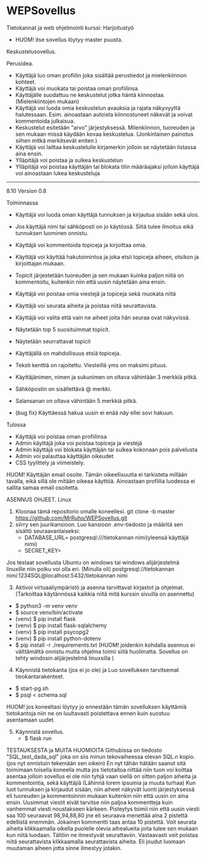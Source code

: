 # WEPSovellus
Tietokannat ja web ohjelmointi kurssi: Harjoitustyö

- HUOM! itse sovellus löytyy master puusta.

Keskustelusovellus.

Perusidea.
- Käyttäjä luo oman profiilin joka sisältää perustiedot ja mielenkiinnon kohteet.
- Käyttäjä voi muokata tai poistaa oman profiilinsa.
- Käyttäjälle suodattuu ne keskustelut jotka häntä kiinnostaa. (Mielenkiintojen mukaan)
- Käyttäjä voi luoda omia keskustelun avauksia ja rajata näkyvyyttä halutessaan. Esim. ainoastaan autoista kiinnostuneet näkevät ja voivat kommentoida julkaisua.
- Keskustelut esitetään "arvo" järjestyksessä. Milenkiinnon, tuoreuden ja sen mukaan missä käydään kovaa keskustelua. (Jonkinlainen painotus siihen mitkä merkitsevät eniten )
- Käyttäjä voi laittaa keskustelulle kirjamerkin jolloin se näytetään listassa aina ensin.
- Ylläpitäjä voi poistaa ja sulkea keskustelun
- Ylläpitäjä voi poistaa käyttäjän tai blokata tilin määräajaksi jolloin käyttäjä voi ainoastaan lukea keskusteluja

- -----------------------------------------
8.10
Version 0.8

Toiminnassa
- Käyttäjä voi luoda oman käyttäjä tunnuksen ja kirjautua sisään sekä ulos.
- Jos käyttäjä nimi tai sähköposti on jo käytössä. Siitä tulee ilmoitus eikä tunnuksen luominen onnistu.
- Käyttäjä voi kommentoida topiceja ja kirjoittaa omia.
- Käyttäjä voi käyttää hakutoimintoa ja joka etsii topiceja aiheen, otsikon ja kirjoittajan mukaan.
- Topicit järjestetään tuoreuden ja sen mukaan kuinka paljon niitä on kommentoitu, kuitenkin niin että uusin näytetään aina ensin.
- Käyttäjä voi poistaa omia viestejä ja topiceja sekä muokata niitä
- Käyttäjä voi seurata aiheita ja poistaa niitä seurattavista.
- Käyttäjä voi valita että vain ne aiheet joita hän seuraa ovat näkyvissä.
- Näytetään top 5 suosituimmat topicit.
- Näytetään seurrattavat topicit
- Käyttäjällä on mahdollisuus etsiä topiceja.
- Teksti kenttiä on rajoitettu. Viesteillä yms on maksimi pituus.
- Käyttäjänimen, nimen ja sukunimen on oltava vähintään 3 merkkiä pitkä.
- Sähköpostin on sisällettävä @ merkki.
- Salansanan on oltava vähintään 5 merkkiä pitkä.

- (bug fix) Käyttäessä hakua uusin ei enää näy ellei sovi hakuun.

Tulossa
- Käyttäjä voi poistaa oman profiilinsa
- Admin käyttäjä joka voi poistaa topiceja ja viestejä
- Admin käyttäjä voi blokata käyttäjän tai sulkea kokonaan pois palvelusta
- Admin voi palauttaa käyttäjän oikeudet
- CSS tyylittely ja viimeistely.
  
HUOM!
   Käyttäjän email osoite. Tämän oikeellisuutta ei tarkisteta millään tavalla, eikä sillä ole mitään oikeaa käyttöä. Ainoastaan profiilia luodessa ei sallita samaa email osoitetta.

ASENNUS OHJEET. Linux
1. Kloonaa tämä repositorio omalle koneellesi.
   git clone -b master https://github.com/MrRuho/WEPSovellus.git
2. siirry sen juurikansioon. Luo kansioon .env-tiedosto ja määritä sen sisältö seuraavanlaiseksi:
   - DATABASE_URL= postgresql:///tietokannan nimi(yleensä käyttäjä nimi)
   - SECRET_KEY=<salainen-avain>

Jos testaat sovellusta Ubuntu on windows tai windows alijärjestelmä linuxille niin polku voi olla eri. (Minulla oli) postgresql://tietokannan nimi:1234SQL@localhost:5432/tietokannan nimi
   
3. Aktivoi virtuaaliympäristö ja asenna tarvittavat kirjastot ja ohjelmat. (Tarkoittaa käytännössä kaikkia niitä mitä kurssin sivuilla on asennettu)
  - $ python3 -m venv venv
  - $ source venv/bin/activate
  - (venv) $ pip install flask
  - (venv) $ pip install flask-sqlalchemy
  - (venv) $ pip install psycopg2
  - (venv) $ pip install python-dotenv
  - $ pip install -r ./requirements.txt (HUOM! joidenkin kohdalla asennus ei välttämättä onnistu mutta ohjelma toimii siitä huolimatta. Sovellus on tehty windosin alijärjestelmä linuxsilla )

4. Käynnistä tietokanta (jos ei jo ole) ja Luo sovelluksen tarvitsemat tieokantarakenteet.
  - $ start-pg.sh 
  - $ psql < schema.sql

HUOM! jos koneeltasi löytyy jo ennestään tämän sovelluksen käyttämiä tietokantoja niin ne on luultavasti poistettava ennen kuin suostuu asentamaan uudet.

5. Käynnistä sovellus.
   - $ flask run
     
TESTAUKSESTA ja MUITA HUOMIOITA
Githubissa on tiedosto "SQL_test_dada_sql" joka on siis minun tekovaiheessa olevan SQL.n kopio.(jos nyt onnistuin tekemään sen oikein) En nyt tähän hätään saanut sitä toimimaan toisella koneella mutta jos tietotaitoa riittää niin tuon voi koittaa asentaa jolloin
sovellus ei ole niin tyhjä vaan siellä on sitten paljon aiheita ja kommentointia, sekä käyttäjiä (Lähinnä lorem ipsumia ja muuta turhaa)
Kun luot tunnuksen ja kirjaudut sisään, niin aiheet näkyvät luonti järjestyksessä eli tuoreuden ja kommentoinnin mukaan kuitenkin niin että uusin on aina ensin. Uusimmat viestit eivät tarvitse niin paljoa kommentteja kuin vanhemmat viesti noustakseen kärkeen. Pisteytys toimii niin että uusin viesti saa 100 seuraavat 98,94,88,80 jne eli seuraava menettää aina 2 pistettä edellistä enemmän. Jokainen kommentti taas antaa 10 pistettä.
Voit seurata aiheita klikkaamalla oikella puolelle olevia aihealueita joita tulee sen mukaan kun niitä luodaan. Tällöin ne ilmestyvät seurattaviin. Vastaavasti voit poistaa niitä seurattavista klikkaamalla seurattavista aiheita. Eli joudut luomaan muutaman aiheen jotta sinne ilmestyy jotakin.
